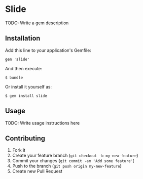 # Slide

TODO: Write a gem description

## Installation

Add this line to your application's Gemfile:

    gem 'slide'

And then execute:

    $ bundle

Or install it yourself as:

    $ gem install slide

## Usage

TODO: Write usage instructions here

## Contributing

1. Fork it
2. Create your feature branch (`git checkout -b my-new-feature`)
3. Commit your changes (`git commit -am 'Add some feature'`)
4. Push to the branch (`git push origin my-new-feature`)
5. Create new Pull Request
